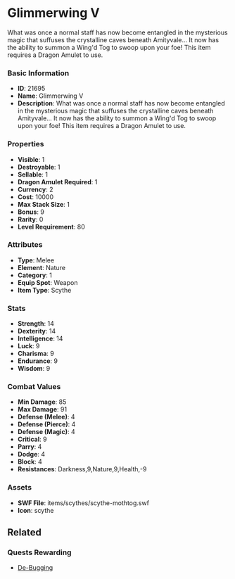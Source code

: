 # Glimmerwing V

What was once a normal staff has now become entangled in the mysterious magic that suffuses the crystalline caves beneath Amityvale... It now has the ability to summon a Wing'd Tog to swoop upon your foe! This item requires a Dragon Amulet to use.

### Basic Information

- **ID**: 21695
- **Name**: Glimmerwing V
- **Description**: What was once a normal staff has now become entangled in the mysterious magic that suffuses the crystalline caves beneath Amityvale... It now has the ability to summon a Wing&#039;d Tog to swoop upon your foe! This item requires a Dragon Amulet to use.

### Properties

- **Visible**: 1
- **Destroyable**: 1
- **Sellable**: 1
- **Dragon Amulet Required**: 1
- **Currency**: 2
- **Cost**: 10000
- **Max Stack Size**: 1
- **Bonus**: 9
- **Rarity**: 0
- **Level Requirement**: 80

### Attributes

- **Type**: Melee
- **Element**: Nature
- **Category**: 1
- **Equip Spot**: Weapon
- **Item Type**: Scythe

### Stats

- **Strength**: 14
- **Dexterity**: 14
- **Intelligence**: 14
- **Luck**: 9
- **Charisma**: 9
- **Endurance**: 9
- **Wisdom**: 9

### Combat Values

- **Min Damage**: 85
- **Max Damage**: 91
- **Defense (Melee)**: 4
- **Defense (Pierce)**: 4
- **Defense (Magic)**: 4
- **Critical**: 9
- **Parry**: 4
- **Dodge**: 4
- **Block**: 4
- **Resistances**: Darkness,9,Nature,9,Health,-9

### Assets

- **SWF File**: items/scythes/scythe-mothtog.swf
- **Icon**: scythe

## Related

### Quests Rewarding

- [De-Bugging](../quests/2074-de-bugging.md)

